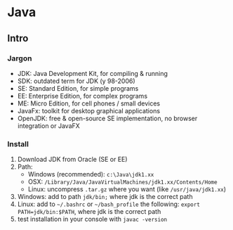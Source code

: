 # Java

## Intro

### Jargon

- JDK: Java Development Kit, for compiling & running
- SDK: outdated term for JDK (y 98-2006)
- SE: Standard Edition, for simple programs
- EE: Enterprise Edition, for complex programs
- ME: Micro Edition, for cell phones / small devices
- JavaFx: toolkit for desktop graphical applications
- OpenJDK: free & open-source SE implementation, no browser integration or JavaFX

### Install

1. Download JDK from Oracle (SE or EE)
1. Path:
    - Windows (recommended): `c:\Java\jdk1.xx`
    - OSX: `/Library/Java/JavaVirtualMachines/jdk1.xx/Contents/Home`
    - Linux: uncompress `.tar.gz` where you want (like `/usr/java/jdk1.xx`)
1. Windows: add to path `jdk/bin;` where jdk is the correct path
1. Linux: add to `~/.bashrc` or `~/bash_profile` the following: `export PATH=jdk/bin:$PATH`, where jdk is the correct path
1. test installation in your console with `javac -version`
